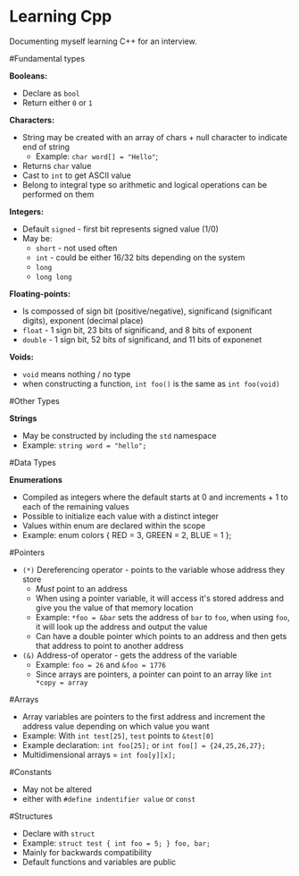 # Learning Cpp

Documenting myself learning C++ for an interview.

#Fundamental types

**Booleans:**
  - Declare as `bool`
  - Return either `0` or `1`
  
**Characters:**
  - String may be created with an array of chars + null character to indicate end of string
    - Example: `char word[] = "Hello"`;
  - Returns `char` value
  - Cast to `int` to get ASCII value
  - Belong to integral type so arithmetic and logical operations can be performed on them
  
**Integers:**
  - Default `signed` - first bit represents signed value (1/0)
  - May be:
    - `short` - not used often
    - `int` - could be either 16/32 bits depending on the system
    - `long`
    - `long long`
    
**Floating-points:**
  - Is compossed of sign bit (positive/negative), significand (significant digits), exponent (decimal place)
  - `float` - 1 sign bit, 23 bits of significand, and 8 bits of exponent
  - `double` - 1 sign bit, 52 bits of significand, and 11 bits of exponenet
  
**Voids:**
  - `void` means nothing / no type
  - when constructing a function, `int foo()` is the same as `int foo(void)`
  
#Other Types

**Strings**
  - May be constructed by including the `std` namespace 
  - Example: `string word = "hello";`
  
#Data Types

**Enumerations**
  - Compiled as integers where the default starts at 0 and increments + 1 to each of the remaining values
  - Possible to initialize each value with a distinct integer
  - Values within enum are declared within the scope
  - Example: enum colors { RED = 3, GREEN = 2, BLUE = 1 };
 
#Pointers
  - `(*)` Dereferencing operator - points to the variable whose address they store
    - *Must* point to an address
    - When using a pointer variable, it will access it's stored address and give you the value of that memory location
    - Example: `*foo = &bar` sets the address of `bar` to `foo`, when using `foo`, it will look up the address and output the value
    - Can have a double pointer which points to an address and then gets that address to point to another address
  - `(&)` Address-of operator - gets the address of the variable 
    - Example: `foo = 26` and `&foo = 1776`
    - Since arrays are pointers, a pointer can point to an array like `int *copy = array`
  
#Arrays
  - Array variables are pointers to the first address and increment the address value depending on which value you want
  - Example: With `int test[25]`, `test` points to `&test[0]`
  - Example declaration: `int foo[25];` or `int foo[] = {24,25,26,27};`
  - Multidimensional arrays = `int foo[y][x];`

#Constants
  - May not be altered
  - either with `#define indentifier value` or `const`

#Structures
  - Declare with `struct`
  - Example: `struct test { int foo = 5; } foo, bar;`
  - Mainly for backwards compatibility
  - Default functions and variables are public
  
